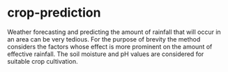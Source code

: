 ﻿# crop-prediction
Weather forecasting and predicting the amount of rainfall that will occur in an area can be very tedious.
For the purpose of brevity the method considers the factors whose effect is more prominent on the amount of effective rainfall.
The soil moisture and pH values are considered for suitable crop cultivation.
